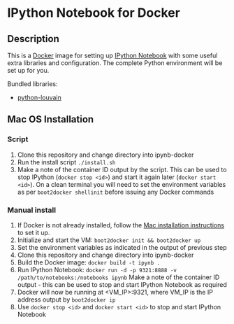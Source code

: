 # IPython Notebook for Docker

## Description

This is a [Docker](https://www.docker.com/) image for setting up
[IPython Notebook](http://ipython.org/) with some useful extra libraries and
configuration. The complete Python environment will be set up for you.

Bundled libraries:

* [python-louvain](https://pypi.python.org/pypi/python-louvain)

## Mac OS Installation

### Script

1. Clone this repository and change directory into ipynb-docker
2. Run the install script `./install.sh`
3. Make a note of the container ID output by the script. This can be used to
   stop IPython (`docker stop <id>`) and start it again later
   (`docker start <id>`). On a clean terminal you will need to set the
   environment variables as per `boot2docker shellinit` before issuing any
   Docker commands

### Manual install

1. If Docker is not already installed, follow the
   [Mac installation instructions](https://docs.docker.com/installation/mac/)
   to set it up.
2. Initialize and start the VM: `boot2docker init && boot2docker up`
3. Set the environment variables as indicated in the output of previous step
4. Clone this repository and change directory into ipynb-docker
5. Build the Docker image: `docker build -t ipynb .`
6. Run IPython Notebook:
   `docker run -d -p 9321:8888 -v /path/to/notebooks:/notebooks ipynb`
   Make a note of the container ID output - this can be used to stop and
   start IPython Notebook as required
7. Docker will now be running at <VM_IP>:9321, where VM_IP is the IP address
   output by `boot2docker ip`
8. Use `docker stop <id>` and `docker start <id>` to stop and start IPython
   Notebook
